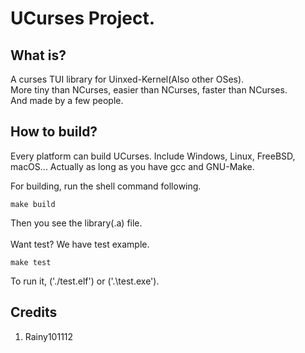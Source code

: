 # UCurses Project.

## What is?
A curses TUI library for Uinxed-Kernel(Also other OSes).<br>
More tiny than NCurses, easier than NCurses, faster than NCurses.<br>
And made by a few people.<br>

## How to build?
Every platform can build UCurses. Include Windows, Linux, FreeBSD, macOS... Actually as long as you have gcc and GNU-Make.<br>

For building, run the shell command following.<br>

    make build

Then you see the library(.a) file.<br>
<br>
Want test? We have test example.<br>

    make test

To run it, ('./test.elf') or ('.\test.exe').<br>

## Credits
  1. Rainy101112
